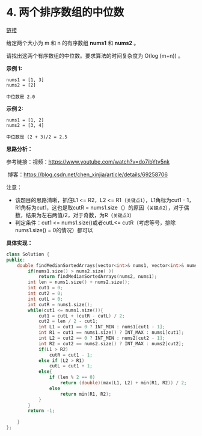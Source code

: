 # 4. 两个排序数组的中位数

[链接](https://leetcode-cn.com/problems/median-of-two-sorted-arrays/description/)

给定两个大小为 m 和 n 的有序数组 **nums1** 和 **nums2** 。

请找出这两个有序数组的中位数。要求算法的时间复杂度为 O(log (m+n)) 。

**示例 1:**

```
nums1 = [1, 3]
nums2 = [2]

中位数是 2.0
```

**示例 2:**

```
nums1 = [1, 2]
nums2 = [3, 4]

中位数是 (2 + 3)/2 = 2.5
```

**思路分析：**

参考链接：视频：https://www.youtube.com/watch?v=do7ibYtv5nk

​					博客：https://blog.csdn.net/chen_xinjia/article/details/69258706

注意：

- 该题目的思路清晰，抓住L1 <= R2，L2 <= R1（`关键点1`），L1角标为cut1 - 1，R1角标为cut1，这也是取cutR = nums1.size（）的原因（`关键点2`），对于偶数，结果为左右两值/2，对于奇数，为R（`关键点3`）
- 判定条件：cut1 <= nums1.size()或者cutL<= cutR（考虑等号，排除nums1.size() = 0的情况）都可以

**具体实现：**

```c++
class Solution {
public:
    double findMedianSortedArrays(vector<int>& nums1, vector<int>& nums2) {
        if(nums1.size() > nums2.size( ))
            return findMedianSortedArrays(nums2, nums1);
        int len = nums1.size() + nums2.size();
        int cut1 = 0;
        int cut2 = 0;
        int cutL = 0;
        int cutR = nums1.size();
        while(cut1 <= nums1.size()){
            cut1 = cutL + (cutR - cutL) / 2;
            cut2 = len / 2 - cut1;
            int L1 = cut1 == 0 ? INT_MIN : nums1[cut1 - 1];
            int R1 = cut1 == nums1.size() ? INT_MAX : nums1[cut1];
            int L2 = cut2 == 0 ? INT_MIN : nums2[cut2 - 1];
            int R2 = cut2 == nums2.size() ? INT_MAX : nums2[cut2];
            if(L1 > R2)
                cutR = cut1 - 1;
            else if (L2 > R1)
                cutL = cut1 + 1;
            else{
                if (len % 2 == 0)
                    return (double)(max(L1, L2) + min(R1, R2)) / 2;
                else
                    return min(R1, R2);
            }
        }
        return -1;
        
    }
};
```

